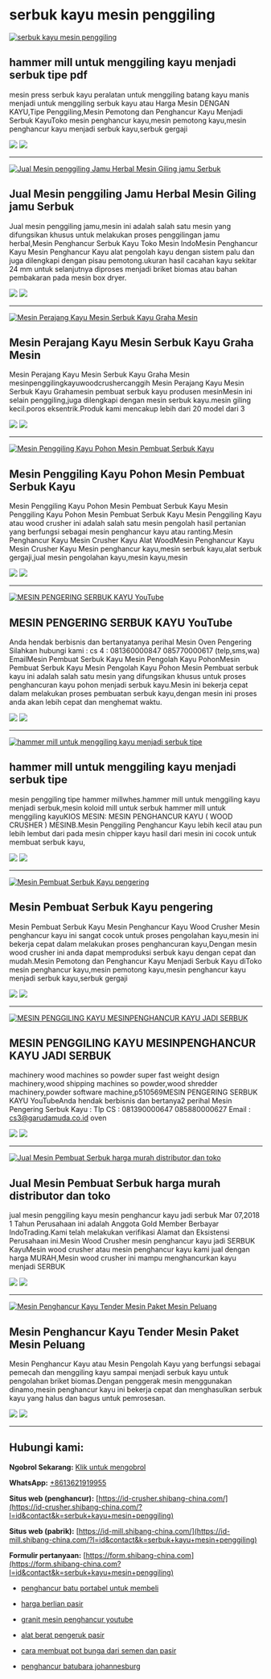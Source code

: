 # serbuk kayu mesin penggiling

<a href="https://swt.shibang-china.com/?l=id&img&k=serbuk+kayu+mesin+penggiling" target="_blank">![serbuk kayu mesin penggiling](http://static.shibang-china.com/all-800x300/1510.jpg)</a>

## hammer mill untuk menggiling kayu menjadi serbuk tipe pdf
mesin press serbuk kayu peralatan untuk menggiling batang kayu manis menjadi untuk menggiling serbuk kayu atau Harga Mesin DENGAN KAYU,Tipe Penggiling,Mesin Pemotong dan Penghancur Kayu Menjadi Serbuk KayuToko mesin penghancur kayu,mesin pemotong kayu,mesin penghancur kayu menjadi serbuk kayu,serbuk gergaji


<a href="https://whatsapp.shibangsoft.com/WhatsApp.php" target="_blank" title="WhatsApp">![](http://static.shibang-china.com/icon/whatsapp.png)</a> <a href="https://swt.shibang-china.com/?l=id&icon&k=serbuk+kayu+mesin+penggiling" target="_blank">![](http://static.shibang-china.com/icon/chat-id.png)</a>

---

<a href="https://swt.shibang-china.com/?l=id&img&k=serbuk+kayu+mesin+penggiling" target="_blank">![Jual Mesin penggiling Jamu Herbal Mesin Giling jamu Serbuk](http://static.shibang-china.com/all-800x300/807.jpg)</a>

## Jual Mesin penggiling Jamu Herbal Mesin Giling jamu Serbuk
Jual mesin penggiling jamu,mesin ini adalah salah satu mesin yang difungsikan khusus untuk melakukan proses penggilingan jamu herbal,Mesin Penghancur Serbuk Kayu Toko Mesin IndoMesin Penghancur Kayu Mesin Penghancur Kayu alat pengolah kayu dengan sistem palu dan juga dilengkapi dengan pisau pemotong.ukuran hasil cacahan kayu sekitar 24 mm untuk selanjutnya diproses menjadi briket biomas atau bahan pembakaran pada mesin box dryer.


<a href="https://whatsapp.shibangsoft.com/WhatsApp.php" target="_blank" title="WhatsApp">![](http://static.shibang-china.com/icon/whatsapp.png)</a> <a href="https://swt.shibang-china.com/?l=id&icon&k=serbuk+kayu+mesin+penggiling" target="_blank">![](http://static.shibang-china.com/icon/chat-id.png)</a>

---

<a href="https://swt.shibang-china.com/?l=id&img&k=serbuk+kayu+mesin+penggiling" target="_blank">![Mesin Perajang Kayu Mesin Serbuk Kayu Graha Mesin](http://static.shibang-china.com/all-800x300/286.jpg)</a>

## Mesin Perajang Kayu Mesin Serbuk Kayu Graha Mesin
Mesin Perajang Kayu Mesin Serbuk Kayu Graha Mesin mesinpenggilingkayuwoodcrushercanggih Mesin Perajang Kayu Mesin Serbuk Kayu Grahamesin pembuat serbuk kayu produsen mesinMesin ini selain penggiling,juga dilengkapi dengan mesin serbuk kayu.mesin giling kecil.poros eksentrik.Produk kami mencakup lebih dari 20 model dari 3


<a href="https://whatsapp.shibangsoft.com/WhatsApp.php" target="_blank" title="WhatsApp">![](http://static.shibang-china.com/icon/whatsapp.png)</a> <a href="https://swt.shibang-china.com/?l=id&icon&k=serbuk+kayu+mesin+penggiling" target="_blank">![](http://static.shibang-china.com/icon/chat-id.png)</a>

---

<a href="https://swt.shibang-china.com/?l=id&img&k=serbuk+kayu+mesin+penggiling" target="_blank">![Mesin Penggiling Kayu Pohon Mesin Pembuat Serbuk Kayu](http://static.shibang-china.com/all-800x300/7.jpg)</a>

## Mesin Penggiling Kayu Pohon Mesin Pembuat Serbuk Kayu
Mesin Penggiling Kayu Pohon Mesin Pembuat Serbuk Kayu Mesin Penggiling Kayu Pohon Mesin Pembuat Serbuk Kayu Mesin Penggiling Kayu atau wood crusher ini adalah salah satu mesin pengolah hasil pertanian yang berfungsi sebagai mesin penghancur kayu atau ranting.Mesin Penghancur Kayu Mesin Crusher Kayu Alat WoodMesin Penghancur Kayu Mesin Crusher Kayu Mesin penghancur kayu,mesin serbuk kayu,alat serbuk gergaji,jual mesin pengolahan kayu,mesin kayu,mesin


<a href="https://whatsapp.shibangsoft.com/WhatsApp.php" target="_blank" title="WhatsApp">![](http://static.shibang-china.com/icon/whatsapp.png)</a> <a href="https://swt.shibang-china.com/?l=id&icon&k=serbuk+kayu+mesin+penggiling" target="_blank">![](http://static.shibang-china.com/icon/chat-id.png)</a>

---

<a href="https://swt.shibang-china.com/?l=id&img&k=serbuk+kayu+mesin+penggiling" target="_blank">![MESIN PENGERING SERBUK KAYU YouTube](http://static.shibang-china.com/all-800x300/778.jpg)</a>

## MESIN PENGERING SERBUK KAYU YouTube
Anda hendak berbisnis dan bertanyatanya perihal Mesin Oven Pengering Silahkan hubungi kami : cs 4 : 081360000847 085770000617 (telp,sms,wa) EmailMesin Pembuat Serbuk Kayu Mesin Pengolah Kayu PohonMesin Pembuat Serbuk Kayu Mesin Pengolah Kayu Pohon Mesin Pembuat serbuk kayu ini adalah salah satu mesin yang difungsikan khusus untuk proses penghancuran kayu pohon menjadi serbuk kayu.Mesin ini bekerja cepat dalam melakukan proses pembuatan serbuk kayu,dengan mesin ini proses anda akan lebih cepat dan menghemat waktu.


<a href="https://whatsapp.shibangsoft.com/WhatsApp.php" target="_blank" title="WhatsApp">![](http://static.shibang-china.com/icon/whatsapp.png)</a> <a href="https://swt.shibang-china.com/?l=id&icon&k=serbuk+kayu+mesin+penggiling" target="_blank">![](http://static.shibang-china.com/icon/chat-id.png)</a>

---

<a href="https://swt.shibang-china.com/?l=id&img&k=serbuk+kayu+mesin+penggiling" target="_blank">![hammer mill untuk menggiling kayu menjadi serbuk tipe](http://static.shibang-china.com/all-800x300/1187.jpg)</a>

## hammer mill untuk menggiling kayu menjadi serbuk tipe
mesin penggiling tipe hammer millwhes.hammer mill untuk menggiling kayu menjadi serbuk,mesin koloid mill untuk serbuk hammer mill untuk menggiling kayuKIOS MESIN: MESIN PENGHANCUR KAYU ( WOOD CRUSHER ) MESINB.Mesin Penggiling Penghancur Kayu lebih kecil atau pun lebih lembut dari pada mesin chipper kayu hasil dari mesin ini cocok untuk membuat serbuk kayu,


<a href="https://whatsapp.shibangsoft.com/WhatsApp.php" target="_blank" title="WhatsApp">![](http://static.shibang-china.com/icon/whatsapp.png)</a> <a href="https://swt.shibang-china.com/?l=id&icon&k=serbuk+kayu+mesin+penggiling" target="_blank">![](http://static.shibang-china.com/icon/chat-id.png)</a>

---

<a href="https://swt.shibang-china.com/?l=id&img&k=serbuk+kayu+mesin+penggiling" target="_blank">![Mesin Pembuat Serbuk Kayu pengering](http://static.shibang-china.com/all-800x300/320.jpg)</a>

## Mesin Pembuat Serbuk Kayu pengering
Mesin Pembuat Serbuk Kayu Mesin Penghancur Kayu Wood Crusher Mesin penghancur kayu ini sangat cocok untuk proses pengolahan kayu,mesin ini bekerja cepat dalam melakukan proses penghancuran kayu,Dengan mesin wood crusher ini anda dapat memproduksi serbuk kayu dengan cepat dan mudah.Mesin Pemotong dan Penghancur Kayu Menjadi Serbuk Kayu diToko mesin penghancur kayu,mesin pemotong kayu,mesin penghancur kayu menjadi serbuk kayu,serbuk gergaji


<a href="https://whatsapp.shibangsoft.com/WhatsApp.php" target="_blank" title="WhatsApp">![](http://static.shibang-china.com/icon/whatsapp.png)</a> <a href="https://swt.shibang-china.com/?l=id&icon&k=serbuk+kayu+mesin+penggiling" target="_blank">![](http://static.shibang-china.com/icon/chat-id.png)</a>

---

<a href="https://swt.shibang-china.com/?l=id&img&k=serbuk+kayu+mesin+penggiling" target="_blank">![MESIN PENGGILING KAYU MESINPENGHANCUR KAYU JADI SERBUK](http://static.shibang-china.com/all-800x300/337.jpg)</a>

## MESIN PENGGILING KAYU MESINPENGHANCUR KAYU JADI SERBUK
machinery wood machines so powder super fast weight design machinery,wood shipping machines so powder,wood shredder machinery,powder software machine,p510569MESIN PENGERING SERBUK KAYU YouTubeAnda hendak berbisnis dan bertanya2 perihal Mesin Pengering Serbuk Kayu : Tlp CS : 081390000647 085880000627 Email : cs3@garudamuda.co.id oven


<a href="https://whatsapp.shibangsoft.com/WhatsApp.php" target="_blank" title="WhatsApp">![](http://static.shibang-china.com/icon/whatsapp.png)</a> <a href="https://swt.shibang-china.com/?l=id&icon&k=serbuk+kayu+mesin+penggiling" target="_blank">![](http://static.shibang-china.com/icon/chat-id.png)</a>

---

<a href="https://swt.shibang-china.com/?l=id&img&k=serbuk+kayu+mesin+penggiling" target="_blank">![Jual Mesin Pembuat Serbuk harga murah distributor dan toko](http://static.shibang-china.com/all-800x300/1167.jpg)</a>

## Jual Mesin Pembuat Serbuk harga murah distributor dan toko
jual mesin penggiling kayu mesin penghancur kayu jadi serbuk Mar 07,2018 1 Tahun Perusahaan ini adalah Anggota Gold Member Berbayar IndoTrading.Kami telah melakukan verifikasi Alamat dan Eksistensi Perusahaan ini.Mesin Wood Crusher mesin penghancur kayu jadi SERBUK KayuMesin wood crusher atau mesin penghancur kayu kami jual dengan harga MURAH,Mesin wood crusher ini mampu menghancurkan kayu menjadi SERBUK


<a href="https://whatsapp.shibangsoft.com/WhatsApp.php" target="_blank" title="WhatsApp">![](http://static.shibang-china.com/icon/whatsapp.png)</a> <a href="https://swt.shibang-china.com/?l=id&icon&k=serbuk+kayu+mesin+penggiling" target="_blank">![](http://static.shibang-china.com/icon/chat-id.png)</a>

---

<a href="https://swt.shibang-china.com/?l=id&img&k=serbuk+kayu+mesin+penggiling" target="_blank">![Mesin Penghancur Kayu Tender Mesin Paket Mesin Peluang](http://static.shibang-china.com/all-800x300/1130.jpg)</a>

## Mesin Penghancur Kayu Tender Mesin Paket Mesin Peluang
Mesin Penghancur Kayu atau Mesin Pengolah Kayu yang berfungsi sebagai pemecah dan menggiling kayu sampai menjadi serbuk kayu untuk pengolahan briket biomas.Dengan penggerak mesin menggunakan dinamo,mesin penghancur kayu ini bekerja cepat dan menghasulkan serbuk kayu yang halus dan bagus untuk pemrosesan.

<a href="https://whatsapp.shibangsoft.com/WhatsApp.php" target="_blank" title="WhatsApp">![](http://static.shibang-china.com/icon/whatsapp.png)</a> <a href="https://swt.shibang-china.com/?l=id&icon&k=serbuk+kayu+mesin+penggiling" target="_blank">![](http://static.shibang-china.com/icon/chat-id.png)</a>

---
## Hubungi kami:

**Ngobrol Sekarang:** [Klik untuk mengobrol](https://swt.shibang-china.com?l=id&contact&k=serbuk+kayu+mesin+penggiling)

**WhatsApp:**  [+8613621919955](https://whatsapp.shibangsoft.com/WhatsApp.php)

**Situs web (penghancur):** [https://id-crusher.shibang-china.com/](https://id-crusher.shibang-china.com/?l=id&contact&k=serbuk+kayu+mesin+penggiling)

**Situs web (pabrik):** [https://id-mill.shibang-china.com/](https://id-mill.shibang-china.com/?l=id&contact&k=serbuk+kayu+mesin+penggiling)

**Formulir pertanyaan:** [https://form.shibang-china.com](https://form.shibang-china.com?l=id&contact&k=serbuk+kayu+mesin+penggiling)

* [penghancur batu portabel untuk membeli](../38/penghancur%20batu%20portabel%20untuk%20membeli.md)

* [harga berlian pasir](../35/harga%20berlian%20pasir.md)

* [granit mesin penghancur youtube](../39/granit%20mesin%20penghancur%20youtube.md)

* [alat berat pengeruk pasir](../31/alat%20berat%20pengeruk%20pasir.md)

* [cara membuat pot bunga dari semen dan pasir](../35/cara%20membuat%20pot%20bunga%20dari%20semen%20dan%20pasir.md)

* [penghancur batubara johannesburg](../35/penghancur%20batubara%20johannesburg.md)